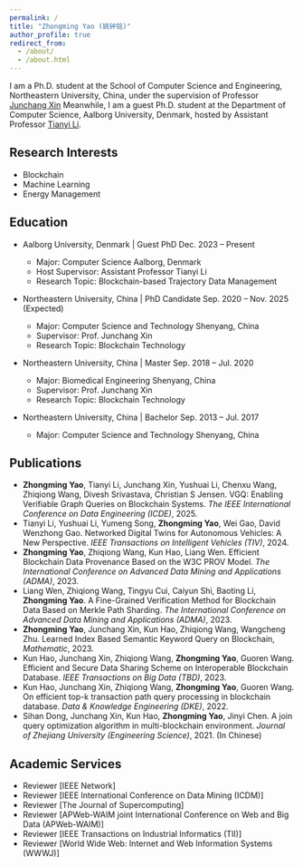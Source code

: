 ```yaml
---
permalink: /
title: "Zhongming Yao (姚钟铭)"
author_profile: true
redirect_from: 
  - /about/
  - /about.html
---
```


I am a Ph.D. student at the School of Computer Science and Engineering, Northeastern University, China, under the supervision of Professor [Junchang Xin](http://faculty.neu.edu.cn/xinjunchang/zh_CN/index.htm) Meanwhile, I am a guest Ph.D. student at the Department of Computer Science, Aalborg University, Denmark, hosted by Assistant Professor [Tianyi Li](http://tianyili.site/).

Research Interests
------
- Blockchain
- Machine Learning
- Energy Management


Education
------
- Aalborg University, Denmark | Guest PhD Dec. 2023 – Present
  - Major: Computer Science Aalborg, Denmark
  - Host Supervisor: Assistant Professor Tianyi Li
  - Research Topic: Blockchain-based Trajectory Data Management

- Northeastern University, China | PhD Candidate Sep. 2020 – Nov. 2025 (Expected)
  - Major: Computer Science and Technology Shenyang, China
  - Supervisor: Prof. Junchang Xin
  - Research Topic: Blockchain Technology

- Northeastern University, China | Master Sep. 2018 – Jul. 2020
  - Major: Biomedical Engineering Shenyang, China
  - Supervisor: Prof. Junchang Xin
  - Research Topic: Blockchain Technology

- Northeastern University, China | Bachelor Sep. 2013 – Jul. 2017
  - Major: Computer Science and Technology Shenyang, China

Publications
------
- **Zhongming Yao**, Tianyi Li, Junchang Xin, Yushuai Li, Chenxu Wang, Zhiqiong Wang, Divesh Srivastava, Christian S Jensen. VGQ: Enabling Verifiable Graph Queries on Blockchain Systems. _The IEEE International Conference on Data Engineering (ICDE)_, 2025.
- Tianyi Li, Yushuai Li, Yumeng Song, **Zhongming Yao**, Wei Gao, David Wenzhong Gao. Networked Digital Twins for Autonomous Vehicles: A New Perspective. _IEEE Transactions on Intelligent Vehicles (TIV)_, 2024.
- **Zhongming Yao**, Zhiqiong Wang, Kun Hao, Liang Wen. Efficient Blockchain Data Provenance Based on the W3C PROV Model. _The International Conference on Advanced Data Mining and Applications (ADMA)_, 2023.
- Liang Wen, Zhiqiong Wang, Tingyu Cui, Caiyun Shi, Baoting Li, **Zhongming Yao**. A Fine-Grained Verification Method for Blockchain Data Based on Merkle Path Sharding. _The International Conference on Advanced Data Mining and Applications (ADMA)_, 2023.
- **Zhongming Yao**, Junchang Xin, Kun Hao, Zhiqiong Wang, Wangcheng Zhu. Learned Index Based Semantic Keyword Query on Blockchain, _Mathematic_, 2023.
- Kun Hao, Junchang Xin, Zhiqiong Wang, **Zhongming Yao**, Guoren Wang. Efficient and Secure Data Sharing Scheme on Interoperable Blockchain Database. _IEEE Transactions on Big Data (TBD)_, 2023.
- Kun Hao, Junchang Xin, Zhiqiong Wang, **Zhongming Yao**, Guoren Wang. On efficient top-k transaction path query processing in blockchain database. _Data & Knowledge Engineering (DKE)_, 2022.
- Sihan Dong, Junchang Xin, Kun Hao, **Zhongming Yao**, Jinyi Chen. A join query optimization algorithm in multi-blockchain environment. _Journal of Zhejiang University (Engineering Science)_, 2021. (In Chinese)

Academic Services
------
- Reviewer \[IEEE Network\]
- Reviewer \[IEEE International Conference on Data Mining (ICDM)\]
- Reviewer \[The Journal of Supercomputing\]
- Reviewer \[APWeb-WAIM joint International Conference on Web and Big Data (APWeb-WAIM)\]
- Reviewer \[IEEE Transactions on Industrial Informatics (TII)\]
- Reviewer \[World Wide Web: Internet and Web Information Systems (WWWJ)\]
